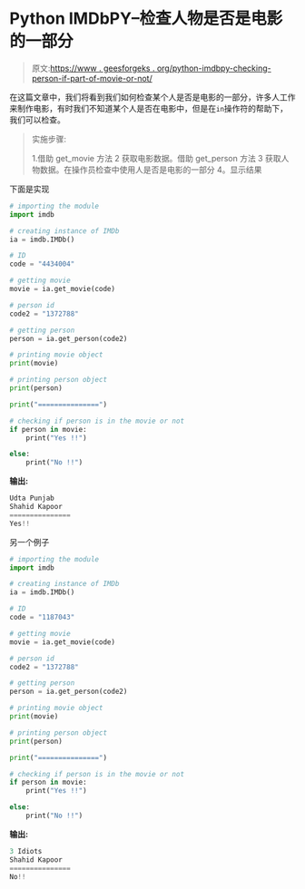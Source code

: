 # Python IMDbPY–检查人物是否是电影的一部分

> 原文:[https://www . geesforgeks . org/python-imdbpy-checking-person-if-part-of-movie-or-not/](https://www.geeksforgeeks.org/python-imdbpy-checking-if-person-is-part-of-movie-or-not/)

在这篇文章中，我们将看到我们如何检查某个人是否是电影的一部分，许多人工作来制作电影，有时我们不知道某个人是否在电影中，但是在`in`操作符的帮助下，我们可以检查。

> 实施步骤:
> 
> 1.借助 get_movie 方法
> 2 获取电影数据。借助 get_person 方法
> 3 获取人物数据。在操作员检查中使用人是否是电影的一部分
> 4。显示结果

下面是实现

```py
# importing the module
import imdb

# creating instance of IMDb
ia = imdb.IMDb()

# ID
code = "4434004"

# getting movie
movie = ia.get_movie(code)

# person id
code2 = "1372788"

# getting person
person = ia.get_person(code2)

# printing movie object
print(movie)

# printing person object
print(person)

print("===============")

# checking if person is in the movie or not
if person in movie:
    print("Yes !!")

else:
    print("No !!")
```

**输出:**

```py
Udta Punjab
Shahid Kapoor
===============
Yes!!

```

另一个例子

```py
# importing the module
import imdb

# creating instance of IMDb
ia = imdb.IMDb()

# ID
code = "1187043"

# getting movie
movie = ia.get_movie(code)

# person id
code2 = "1372788"

# getting person
person = ia.get_person(code2)

# printing movie object
print(movie)

# printing person object
print(person)

print("===============")

# checking if person is in the movie or not
if person in movie:
    print("Yes !!")

else:
    print("No !!")
```

**输出:**

```py
3 Idiots
Shahid Kapoor
===============
No!!

```
